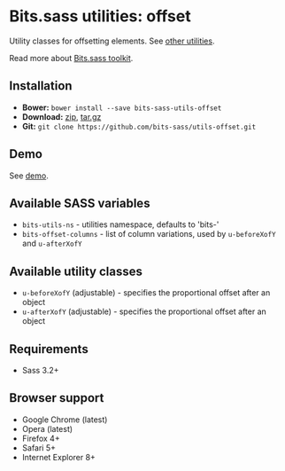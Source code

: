 # Bits.sass utilities: offset

Utility classes for offsetting elements. See [other utilities](https://github.com/bits-sass/utils).

Read more about [Bits.sass toolkit](https://github.com/bits-sass/bits.sass).

## Installation

* __Bower:__ `bower install --save bits-sass-utils-offset`
* __Download:__ [zip](https://github.com/bits-sass/utils-offset/zipball/master), [tar.gz](https://github.com/bits-sass/utils-offset/tarball/master)
* __Git:__ `git clone https://github.com/bits-sass/utils-offset.git`

## Demo

See [demo](https://rawgithub.com/bits-sass/utils-offset/master/demo/index.html).

## Available SASS variables

* `bits-utils-ns` - utilities namespace, defaults to 'bits-'
* `bits-offset-columns` - list of column variations, used by `u-beforeXofY` and `u-afterXofY`

## Available utility classes

* `u-beforeXofY` (adjustable) - specifies the proportional offset after an object
* `u-afterXofY` (adjustable) - specifies the proportional offset after an object

## Requirements

* Sass 3.2+

## Browser support

* Google Chrome (latest)
* Opera (latest)
* Firefox 4+
* Safari 5+
* Internet Explorer 8+